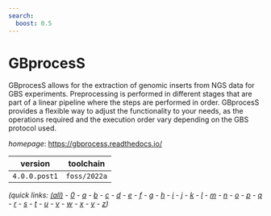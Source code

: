 ```yaml
---
search:
  boost: 0.5
---
```

# GBprocesS

GBprocesS allows for the extraction of genomic inserts from NGS data for GBS experiments. Preprocessing is performed in different stages that are part of a linear pipeline where the steps are performed in order. GBprocesS provides a flexible way to adjust the functionality to your needs, as the operations required and the execution order vary depending on the GBS protocol used.

*homepage*: <https://gbprocess.readthedocs.io/>

version | toolchain
--------|----------
``4.0.0.post1`` | ``foss/2022a``


*(quick links: [(all)](../index.md) - [0](../0/index.md) - [a](../a/index.md) - [b](../b/index.md) - [c](../c/index.md) - [d](../d/index.md) - [e](../e/index.md) - [f](../f/index.md) - [g](../g/index.md) - [h](../h/index.md) - [i](../i/index.md) - [j](../j/index.md) - [k](../k/index.md) - [l](../l/index.md) - [m](../m/index.md) - [n](../n/index.md) - [o](../o/index.md) - [p](../p/index.md) - [q](../q/index.md) - [r](../r/index.md) - [s](../s/index.md) - [t](../t/index.md) - [u](../u/index.md) - [v](../v/index.md) - [w](../w/index.md) - [x](../x/index.md) - [y](../y/index.md) - [z](../z/index.md))*

